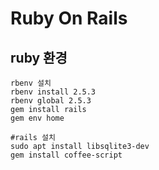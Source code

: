 # Ruby On Rails

## ruby 환경

```
rbenv 설치
rbenv install 2.5.3
rbenv global 2.5.3
gem install rails
gem env home

#rails 설치
sudo apt install libsqlite3-dev
gem install coffee-script
```
